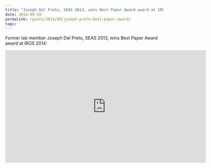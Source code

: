 ```yaml
---
title: "Joseph Del Preto, SEAS 2013, wins Best Paper Award award at IROS 2014"
date: 2014-09-18
permalink: /posts/2014/09/joseph-preto-best-paper-award/
tags:
---
```


Former lab member Joseph Del Preto, SEAS 2013, wins Best Paper Award award at IROS 2014: 

<iframe width="640" height="360" src="https://www.youtube.com/embed/N6NtamxyKms" frameborder="0" allowfullscreen></iframe>

